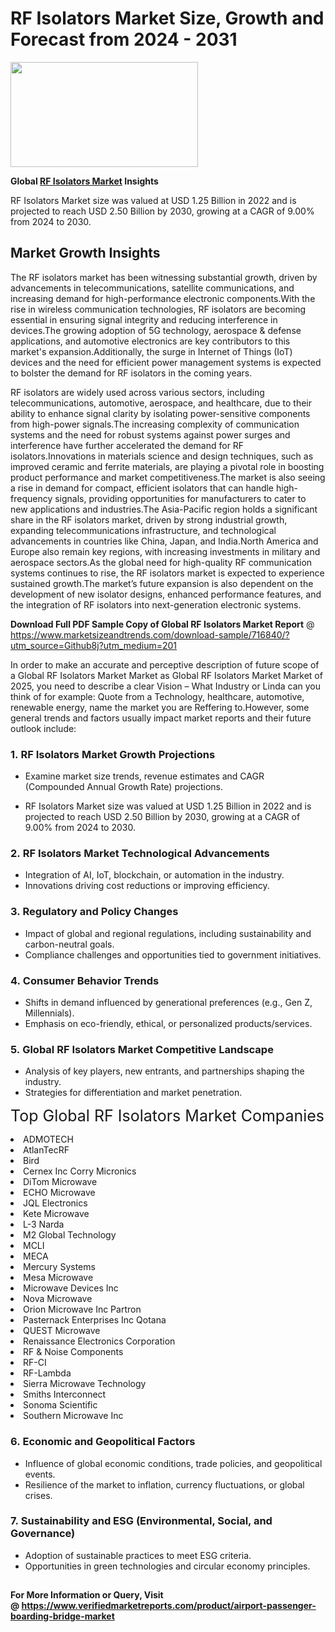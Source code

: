 <H1>RF Isolators Market Size, Growth and Forecast from 2024 - 2031</H1><img class="aligncenter size-medium wp-image-584254" src="https://thirdeyenews.in/wp-content/uploads/2024/09/Global-Market-Research-300x168.jpeg" alt="" width="300" height="168" /><p><strong>Global&nbsp;<a href="https://www.marketsizeandtrends.com/download-sample/716840/?utm_source=Github8j?utm_medium=201">RF Isolators Market</a> Insights</strong></p><p>RF Isolators Market size was valued at USD 1.25 Billion in 2022 and is projected to reach USD 2.50 Billion by 2030, growing at a CAGR of 9.00% from 2024 to 2030.</p><p><h2>Market Growth Insights</h2> <p>The RF isolators market has been witnessing substantial growth, driven by advancements in telecommunications, satellite communications, and increasing demand for high-performance electronic components.With the rise in wireless communication technologies, RF isolators are becoming essential in ensuring signal integrity and reducing interference in devices.The growing adoption of 5G technology, aerospace & defense applications, and automotive electronics are key contributors to this market's expansion.Additionally, the surge in Internet of Things (IoT) devices and the need for efficient power management systems is expected to bolster the demand for RF isolators in the coming years.</p> <p>RF isolators are widely used across various sectors, including telecommunications, automotive, aerospace, and healthcare, due to their ability to enhance signal clarity by isolating power-sensitive components from high-power signals.The increasing complexity of communication systems and the need for robust systems against power surges and interference have further accelerated the demand for RF isolators.Innovations in materials science and design techniques, such as improved ceramic and ferrite materials, are playing a pivotal role in boosting product performance and market competitiveness.The market is also seeing a rise in demand for compact, efficient isolators that can handle high-frequency signals, providing opportunities for manufacturers to cater to new applications and industries.The Asia-Pacific region holds a significant share in the RF isolators market, driven by strong industrial growth, expanding telecommunications infrastructure, and technological advancements in countries like China, Japan, and India.North America and Europe also remain key regions, with increasing investments in military and aerospace sectors.As the global need for high-quality RF communication systems continues to rise, the RF isolators market is expected to experience sustained growth.The market’s future expansion is also dependent on the development of new isolator designs, enhanced performance features, and the integration of RF isolators into next-generation electronic systems.<p><span class=""><strong>Download Full PDF Sample Copy of Global RF Isolators Market Report</strong> @ <a href="https://www.marketsizeandtrends.com/download-sample/716840/?utm_source=Github8j?utm_medium=201" target="_blank">https://www.marketsizeandtrends.com/download-sample/716840/?utm_source=Github8j?utm_medium=201</a></span></p><p>In order to make an accurate and perceptive description of future scope of a Global&nbsp;RF Isolators Market Market as Global&nbsp;RF Isolators Market Market of 2025, you need to describe a clear Vision &ndash; What Industry or Linda can you think of for example: Quote from a Technology, healthcare, automotive, renewable energy, name the market you are Reffering to.However, some general trends and factors usually impact market reports and their future outlook include:</p><h3>1.&nbsp;<strong>RF Isolators Market Growth Projections</strong></h3><ul><li>Examine market size trends, revenue estimates and CAGR (Compounded Annual Growth Rate) projections.</li><li><p>RF Isolators Market size was valued at USD 1.25 Billion in 2022 and is projected to reach USD 2.50 Billion by 2030, growing at a CAGR of 9.00% from 2024 to 2030.</p></li></ul><h3>2.&nbsp;<strong>RF Isolators Market Technological Advancements</strong></h3><ul><li>Integration of AI, IoT, blockchain, or automation in the industry.</li><li>Innovations driving cost reductions or improving efficiency.</li></ul><h3>3.&nbsp;<strong>Regulatory and Policy Changes</strong></h3><ul><li>Impact of global and regional regulations, including sustainability and carbon-neutral goals.</li><li>Compliance challenges and opportunities tied to government initiatives.</li></ul><h3>4.&nbsp;<strong>Consumer Behavior Trends</strong></h3><ul><li>Shifts in demand influenced by generational preferences (e.g., Gen Z, Millennials).</li><li>Emphasis on eco-friendly, ethical, or personalized products/services.</li></ul><h3>5.&nbsp;<strong>Global RF Isolators Market Competitive Landscape</strong></h3><ul><li>Analysis of key players, new entrants, and partnerships shaping the industry.</li><li>Strategies for differentiation and market penetration.</li></ul><p data-pm-slice="1 1 []"><span style="color: inherit; font-family: inherit; font-size: 25px;">Top Global RF Isolators Market Companies</span></p><div class="" data-test-id=""><p><li>ADMOTECH</li><li> AtlanTecRF</li><li> Bird</li><li> Cernex Inc Corry Micronics</li><li> DiTom Microwave</li><li> ECHO Microwave</li><li> JQL Electronics</li><li> Kete Microwave</li><li> L-3 Narda</li><li> M2 Global Technology</li><li> MCLI</li><li> MECA</li><li> Mercury Systems</li><li> Mesa Microwave</li><li> Microwave Devices Inc</li><li> Nova Microwave</li><li> Orion Microwave Inc Partron</li><li> Pasternack Enterprises Inc Qotana</li><li> QUEST Microwave</li><li> Renaissance Electronics Corporation</li><li> RF & Noise Components</li><li> RF-CI</li><li> RF-Lambda</li><li> Sierra Microwave Technology</li><li> Smiths Interconnect</li><li> Sonoma Scientific</li><li> Southern Microwave Inc</li></p></div><h3>6.&nbsp;<strong>Economic and Geopolitical Factors</strong></h3><ul><li>Influence of global economic conditions, trade policies, and geopolitical events.</li><li>Resilience of the market to inflation, currency fluctuations, or global crises.</li></ul><h3>7.&nbsp;<strong>Sustainability and ESG (Environmental, Social, and Governance)</strong></h3><ul><li>Adoption of sustainable practices to meet ESG criteria.</li><li>Opportunities in green technologies and circular economy principles.</li></ul><h2><strong style="font-size: 14px;">For More Information or Query, Visit @&nbsp;</strong><a style="background-color: #ffffff; font-size: 14px;" href="https://www.marketsizeandtrends.com/report/rf-isolators-market/" target="_blank">https://www.verifiedmarketreports.com/product/airport-passenger-boarding-bridge-market</a></h2>